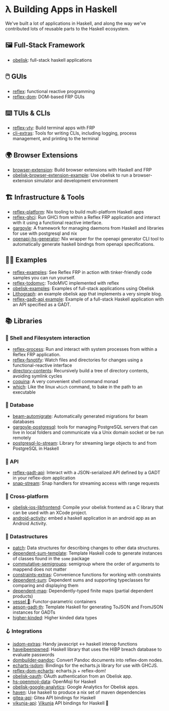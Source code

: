 # λ Building Apps in Haskell

We've built a lot of applications in Haskell, and along the way we've contributed lots of reusable parts to the Haskell ecosystem.

## 🖼️ Full-Stack Framework
* [obelisk](https://github.com/obsidiansystems/obelisk): full-stack haskell applications

## 🖱️ GUIs
* [reflex](https://github.com/reflex-frp/reflex): functional reactive programming
* [reflex-dom](https://github.com/reflex-frp/reflex-dom): DOM-based FRP GUIs

## ⌨️ TUIs & CLIs
* [reflex-vty](https://github.com/reflex-frp/reflex-vty): Build terminal apps with FRP
* [cli-extras](https://github.com/obsidiansystems/cli-extras): Tools for writing CLIs, including logging, process management, and printing to the terminal

## 🌍 Browser Extensions
* [browser-extension](https://github.com/obsidiansystems/browser-extension): Build browser extensions with Haskell and FRP
* [obelisk-browser-extension-example](https://github.com/obsidiansystems/obelisk-browser-extension-example): Use obelisk to run a browser-extension simulator and development environment

## 🏗️ Infrastructure & Tools
* [reflex-platform](https://github.com/reflex-frp/reflex-platform/): Nix tooling to build multi-platform Haskell apps
* [reflex-ghci](https://github.com/reflex-frp/reflex-ghci): Run GHCi from within a Reflex FRP application and interact with it using a functional reactive interface.
* [gargoyle](https://github.com/obsidiansystems/gargoyle): A framework for managing daemons from Haskell and libraries for use with postgresql and nix
* [openapi-hs-generator](https://github.com/obsidiansystems/openapi-hs-generator): Nix wrapper for the openapi generator CLI tool to automatically generate haskell bindngs from openapi specifications.

## 🧑‍🏫 Examples
* [reflex-examples](https://github.com/reflex-frp/reflex-examples): See Reflex FRP in action with tinker-friendly code samples you can run yourself.
* [reflex-todomvc](https://github.com/reflex-frp/reflex-todomvc): TodoMVC implemented with reflex
* [obelisk-examples](https://github.com/obsidiansystems/obelisk-examples): Examples of full-stack applications using Obelisk
* [Lithograph](https://gitlab.com/obsidian.systems/lithograph): an example obelisk app that implements a very simple blog.
* [reflex-gadt-api example](https://github.com/reflex-frp/reflex-gadt-api?tab=readme-ov-file#example-usage): Example of a full-stack Haskell application with an API specified as a GADT.

## 📚 Libraries

### 🐚 Shell and Filesystem interaction
* [reflex-process](https://github.com/reflex-frp/reflex-process): Run and interact with system processes from within a Reflex FRP application.
* [reflex-fsnotify](https://github.com/reflex-frp/reflex-fsnotify): Watch files and directories for changes using a functional-reactive interface
* [directory-contents](https://github.com/obsidiansystems/directory-contents): Recursively build a tree of directory contents, avoiding symlink cycles
* [coquina](https://github.com/obsidiansystems/coquina): A very convenient shell command monad
* [which](https://github.com/obsidiansystems/which): Like the linux `which` command, to bake in the path to an executable

### 💾 Database
* [beam-automigrate](https://github.com/obsidiansystems/beam-automigrate): Automatically generated migrations for beam databases
* [gargoyle-postgresql](https://github.com/obsidiansystems/gargoyle/tree/develop/gargoyle-postgresql): tools for managing PostgreSQL servers that can live in local folders and communicate via a Unix domain socket or be run remotely
* [postgresql-lo-stream](https://github.com/obsidiansystems/postgresql-lo-stream): Library for streaming large objects to and from PostgreSQL in Haskell

### 📡 API
* [reflex-gadt-api](https://github.com/reflex-frp/reflex-gadt-api): Interact with a JSON-serialized API defined by a GADT in your reflex-dom application
* [snap-stream](https://github.com/obsidiansystems/snap-stream): Snap handlers for streaming access with range requests

### 📱 Cross-platform
* [obelisk-ios-libfrontend](https://github.com/obsidiansystems/obelisk-ios-libfrontend): Compile your obelisk frontend as a C library that can be used with an XCode project.
* [android-activity](https://github.com/obsidiansystems/android-activity): embed a haskell application in an android app as an Android Activity.

### 🧬 Datastructures
* [patch](https://github.com/reflex-frp/patch): Data structures for describing changes to other data structures.
* [dependent-sum-template](https://github.com/obsidiansystems/dependent-sum-template): Template Haskell code to generate instances of classes found in the `some` package
* [commutative-semigroups](https://github.com/obsidiansystems/commutative-semigroups): semigroup where the order of arguments to mappend does not matter
* [constraints-extras](https://github.com/obsidiansystems/constraints-extras): Convenience functions for working with constraints
* [dependent-sum](https://github.com/obsidiansystems/dependent-sum): Dependent sums and supporting typeclasses for comparing and displaying them
* [dependent-map](https://github.com/obsidiansystems/dependent-map): Dependently-typed finite maps (partial dependent products)
* [vessel 🍶](https://github.com/obsidiansystems/vessel): Functor-parametric containers
* [aeson-gadt-th](https://github.com/obsidiansystems/aeson-gadt-th): Template Haskell for generating ToJSON and FromJSON instances for GADTs
* [higher-kinded](https://github.com/obsidiansystems/higher-kinded): Higher kinded data types

### 🪝 Integrations
* [jsdom-extras](https://github.com/obsidiansystems/jsdom-extras): Handy javascript <-> haskell interop functions
* [haveibeenpwned](https://github.com/obsidiansystems/haveibeenpwned): Haskell library that uses the HIBP breach database to evaluate passwords
* [dombuilder-pandoc](https://github.com/obsidiansystems/dombuilder-pandoc): Convert Pandoc documents into reflex-dom nodes.
* [echarts-jsdom](https://github.com/obsidiansystems/echarts-jsdom): Bindings for the echarts.js library for use with GHCJS.
* [reflex-dom-echarts](https://github.com/obsidiansystems/reflex-dom-echarts): echarts.js + reflex-dom!
* [obelisk-oauth](https://github.com/obsidiansystems/obelisk-oauth): OAuth authentication from an Obelisk app.
* [hs-openmoji-data](https://github.com/obsidiansystems/hs-openmoji-data): OpenMoji for Haskell
* [obelisk-google-analytics](https://github.com/obsidiansystems/obelisk-google-analytics): Google Analytics for Obelisk apps.
* [haven](https://github.com/obsidiansystems/haven): Use haskell to produce a nix set of maven dependencies
* [gitea-api](https://github.com/obsidiansystems/gitea-api): Gitea API bindings for Haskell
* [vikunja-api](https://github.com/obsidiansystems/vikunja-api): [Vikunja](https://vikunja.io/) API bindings for Haskell 🦙
